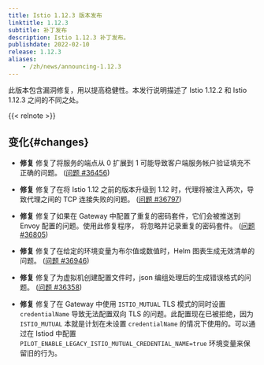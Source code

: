 ```yaml
---
title: Istio 1.12.3 版本发布
linktitle: 1.12.3
subtitle: 补丁发布
description: Istio 1.12.3 补丁发布。
publishdate: 2022-02-10
release: 1.12.3
aliases:
    - /zh/news/announcing-1.12.3
---
```


此版本包含漏洞修复，用以提高稳健性。本发行说明描述了 Istio 1.12.2 和 Istio 1.12.3 之间的不同之处。

{{< relnote >}}

## 变化{#changes}

- **修复** 修复了将服务的端点从 0 扩展到 1 可能导致客户端服务帐户验证填充不正确的问题。
  ([问题 #36456](https://github.com/istio/istio/issues/36456))

- **修复** 修复了在将 Istio 1.12 之前的版本升级到 1.12 时，代理将被注入两次，导致代理之间的 TCP 连接失败的问题。
  ([问题 #36797](https://github.com/istio/istio/pull/36797))

- **修复** 修复了如果在 Gateway 中配置了重复的密码套件，它们会被推送到 Envoy 配置的问题。使用此修复程序，
将忽略并记录重复的密码套件。
  ([问题 #36805](https://github.com/istio/istio/issues/36805))

- **修复** 修复了在给定的环境变量为布尔值或数值时，Helm 图表生成无效清单的问题。
  ([问题 #36946](https://github.com/istio/istio/issues/36946))

- **修复** 修复了为虚拟机创建配置文件时，json 编组处理后的生成错误格式的问题。
  ([问题 #36358](https://github.com/istio/istio/issues/36358))

- **修复** 修复了在 Gateway 中使用 `ISTIO_MUTUAL` TLS 模式的同时设置 `credentialName` 导致无法配置双向 TLS 的问题。此配置现在已被拒绝，因为 `ISTIO_MUTUAL` 本就是计划在未设置 `credentialName` 的情况下使用的。可以通过在 Istiod 中配置 `PILOT_ENABLE_LEGACY_ISTIO_MUTUAL_CREDENTIAL_NAME=true` 环境变量来保留旧的行为。
